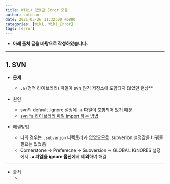 ```yaml
---
title: Wiki) 겼었던 Error 모음 
author: cotchan
date: 2021-03-26 11:32:00 +0800
categories: [Wiki, Wiki_Error]
tags: [error]   
---
```


+ **아래 출처 글을 바탕으로 작성하였습니다.**

---

## 1. SVN

+ **문제**
  + `.a` (정적 라이브러리) 파일이 svn 원격 저장소에 포함되지 않았던 현상**

+ 원인
  + svn의 default .ignore 설정에 `.a` 파일이 포함되어 있기 때문
  + [svn *a 라이브러리 파일 import 하는 방법](https://gods2000.tistory.com/entry/svn-a-%EB%9D%BC%EC%9D%B4%EB%B8%8C%EB%9F%AC%EB%A6%AC-%ED%8C%8C%EC%9D%BC-import-%ED%95%98%EB%8A%94-%EB%B0%A9%EB%B2%95)  

+ 해결방법
  + 나의 경우는 `.subverion` 디렉토리가 없었으므로 .subverion 설정값을 바꿔줄 필요는 없었음
  + Cornerstone => Preferecne => Subversion => GLOBAL IGNORES 설정에서 **`.a` 파일을 ignore 옵션에서 제외**하여 해결







---

+ 출처
  + []()
